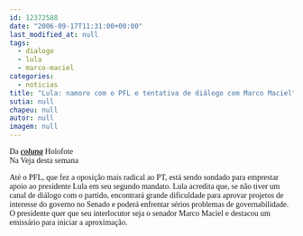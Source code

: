 ```yaml
---
id: 12372588
date: "2006-09-17T11:31:00+00:00"
last_modified_at: null
tags:
  - dialogo
  - lula
  - marco-maciel
categories:
  - noticias
title: "Lula: namoro com o PFL e tentativa de diálogo com Marco Maciel"
sutia: null
chapeu: null
autor: null
imagem: null
---
```

<p><P><FONT face=Verdana>Da <STRONG><EM><A href=\"https://veja.abril.uol.com.br/200906/holofote.html\" target=_blank>coluna</A></EM></STRONG> Holofote<BR>Na Veja desta semana</FONT></P></p>
<p><P><FONT face=Verdana>Até o PFL, que fez a oposição mais radical ao PT, está sendo sondado para emprestar apoio ao presidente Lula em seu segundo mandato. Lula acredita que, se não tiver um canal de diálogo com o partido, encontrará grande dificuldade para aprovar projetos de interesse do governo no Senado e poderá enfrentar sérios problemas de governabilidade. O presidente quer que seu interlocutor seja o senador Marco Maciel e destacou um emissário para iniciar a aproximação.</FONT></P> </p>
